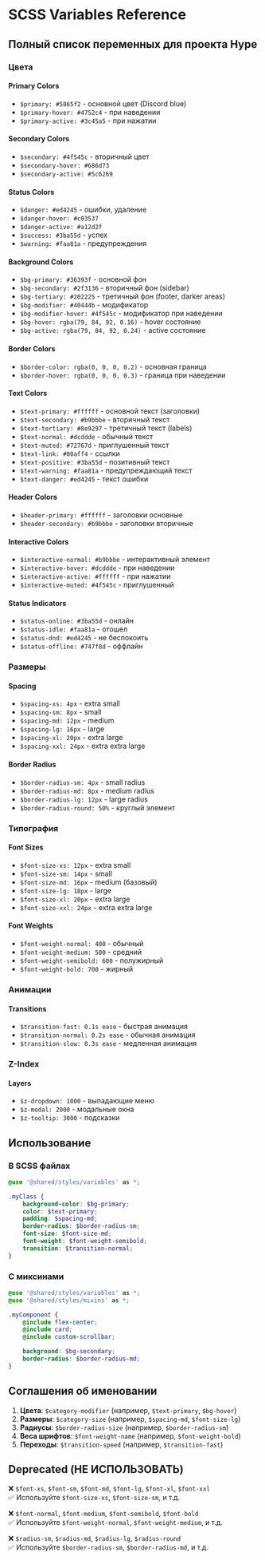 # SCSS Variables Reference

## Полный список переменных для проекта Hype

### Цвета

#### Primary Colors

-   `$primary: #5865f2` - основной цвет (Discord blue)
-   `$primary-hover: #4752c4` - при наведении
-   `$primary-active: #3c45a5` - при нажатии

#### Secondary Colors

-   `$secondary: #4f545c` - вторичный цвет
-   `$secondary-hover: #686d73`
-   `$secondary-active: #5c6269`

#### Status Colors

-   `$danger: #ed4245` - ошибки, удаление
-   `$danger-hover: #c03537`
-   `$danger-active: #a12d2f`
-   `$success: #3ba55d` - успех
-   `$warning: #faa81a` - предупреждения

#### Background Colors

-   `$bg-primary: #36393f` - основной фон
-   `$bg-secondary: #2f3136` - вторичный фон (sidebar)
-   `$bg-tertiary: #202225` - третичный фон (footer, darker areas)
-   `$bg-modifier: #40444b` - модификатор
-   `$bg-modifier-hover: #4f545c` - модификатор при наведении
-   `$bg-hover: rgba(79, 84, 92, 0.16)` - hover состояние
-   `$bg-active: rgba(79, 84, 92, 0.24)` - active состояние

#### Border Colors

-   `$border-color: rgba(0, 0, 0, 0.2)` - основная граница
-   `$border-hover: rgba(0, 0, 0, 0.3)` - граница при наведении

#### Text Colors

-   `$text-primary: #ffffff` - основной текст (заголовки)
-   `$text-secondary: #b9bbbe` - вторичный текст
-   `$text-tertiary: #8e9297` - третичный текст (labels)
-   `$text-normal: #dcddde` - обычный текст
-   `$text-muted: #72767d` - приглушенный текст
-   `$text-link: #00aff4` - ссылки
-   `$text-positive: #3ba55d` - позитивный текст
-   `$text-warning: #faa81a` - предупреждающий текст
-   `$text-danger: #ed4245` - текст ошибки

#### Header Colors

-   `$header-primary: #ffffff` - заголовки основные
-   `$header-secondary: #b9bbbe` - заголовки вторичные

#### Interactive Colors

-   `$interactive-normal: #b9bbbe` - интерактивный элемент
-   `$interactive-hover: #dcddde` - при наведении
-   `$interactive-active: #ffffff` - при нажатии
-   `$interactive-muted: #4f545c` - приглушенный

#### Status Indicators

-   `$status-online: #3ba55d` - онлайн
-   `$status-idle: #faa81a` - отошел
-   `$status-dnd: #ed4245` - не беспокоить
-   `$status-offline: #747f8d` - оффлайн

### Размеры

#### Spacing

-   `$spacing-xs: 4px` - extra small
-   `$spacing-sm: 8px` - small
-   `$spacing-md: 12px` - medium
-   `$spacing-lg: 16px` - large
-   `$spacing-xl: 20px` - extra large
-   `$spacing-xxl: 24px` - extra extra large

#### Border Radius

-   `$border-radius-sm: 4px` - small radius
-   `$border-radius-md: 8px` - medium radius
-   `$border-radius-lg: 12px` - large radius
-   `$border-radius-round: 50%` - круглый элемент

### Типография

#### Font Sizes

-   `$font-size-xs: 12px` - extra small
-   `$font-size-sm: 14px` - small
-   `$font-size-md: 16px` - medium (базовый)
-   `$font-size-lg: 18px` - large
-   `$font-size-xl: 20px` - extra large
-   `$font-size-xxl: 24px` - extra extra large

#### Font Weights

-   `$font-weight-normal: 400` - обычный
-   `$font-weight-medium: 500` - средний
-   `$font-weight-semibold: 600` - полужирный
-   `$font-weight-bold: 700` - жирный

### Анимации

#### Transitions

-   `$transition-fast: 0.1s ease` - быстрая анимация
-   `$transition-normal: 0.2s ease` - обычная анимация
-   `$transition-slow: 0.3s ease` - медленная анимация

### Z-Index

#### Layers

-   `$z-dropdown: 1000` - выпадающие меню
-   `$z-modal: 2000` - модальные окна
-   `$z-tooltip: 3000` - подсказки

## Использование

### В SCSS файлах

```scss
@use '@shared/styles/variables' as *;

.myClass {
    background-color: $bg-primary;
    color: $text-primary;
    padding: $spacing-md;
    border-radius: $border-radius-sm;
    font-size: $font-size-md;
    font-weight: $font-weight-semibold;
    transition: $transition-normal;
}
```

### С миксинами

```scss
@use '@shared/styles/variables' as *;
@use '@shared/styles/mixins' as *;

.myComponent {
    @include flex-center;
    @include card;
    @include custom-scrollbar;

    background: $bg-secondary;
    border-radius: $border-radius-md;
}
```

## Соглашения об именовании

1. **Цвета**: `$category-modifier` (например, `$text-primary`, `$bg-hover`)
2. **Размеры**: `$category-size` (например, `$spacing-md`, `$font-size-lg`)
3. **Радиусы**: `$border-radius-size` (например, `$border-radius-sm`)
4. **Веса шрифтов**: `$font-weight-name` (например, `$font-weight-bold`)
5. **Переходы**: `$transition-speed` (например, `$transition-fast`)

## Deprecated (НЕ ИСПОЛЬЗОВАТЬ)

❌ `$font-xs`, `$font-sm`, `$font-md`, `$font-lg`, `$font-xl`, `$font-xxl`  
✅ Используйте `$font-size-xs`, `$font-size-sm`, и т.д.

❌ `$font-normal`, `$font-medium`, `$font-semibold`, `$font-bold`  
✅ Используйте `$font-weight-normal`, `$font-weight-medium`, и т.д.

❌ `$radius-sm`, `$radius-md`, `$radius-lg`, `$radius-round`  
✅ Используйте `$border-radius-sm`, `$border-radius-md`, и т.д.
